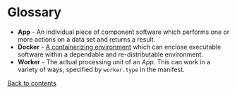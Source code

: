 Glossary
========

* **App** - An individual piece of component software which performs one or more actions on a data set and returns a result.
* **Docker** - [A containerizing environment](https://www.docker.com) which can enclose executable software within a dependable and re-distributable environment.
* **Worker** - The actual processing unit of an _App_. This can work in a variety of ways, specified by `worker.type` in the manifest.

[Back to contents](./README.md)

